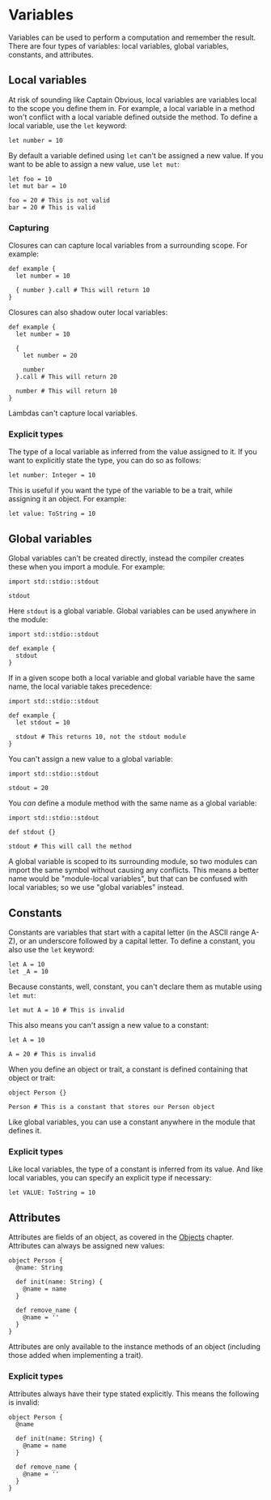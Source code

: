 # Variables

Variables can be used to perform a computation and remember the result. There
are four types of variables: local variables, global variables, constants, and
attributes.

## Local variables

At risk of sounding like Captain Obvious, local variables are variables local to
the scope you define them in. For example, a local variable in a method won't
conflict with a local variable defined outside the method. To define a local
variable, use the `let` keyword:

```inko
let number = 10
```

By default a variable defined using `let` can't be assigned a new value. If you
want to be able to assign a new value, use `let mut`:

```inko
let foo = 10
let mut bar = 10

foo = 20 # This is not valid
bar = 20 # This is valid
```

### Capturing

Closures can can capture local variables from a surrounding scope. For example:

```inko
def example {
  let number = 10

  { number }.call # This will return 10
}
```

Closures can also shadow outer local variables:

```inko
def example {
  let number = 10

  {
    let number = 20

    number
  }.call # This will return 20

  number # This will return 10
}
```

Lambdas can't capture local variables.

### Explicit types

The type of a local variable as inferred from the value assigned to it. If you
want to explicitly state the type, you can do so as follows:

```inko
let number: Integer = 10
```

This is useful if you want the type of the variable to be a trait, while
assigning it an object. For example:

```inko
let value: ToString = 10
```

## Global variables

Global variables can't be created directly, instead the compiler creates these
when you import a module. For example:

```inko
import std::stdio::stdout

stdout
```

Here `stdout` is a global variable. Global variables can be used anywhere in the
module:

```inko
import std::stdio::stdout

def example {
  stdout
}
```

If in a given scope both a local variable and global variable have the same
name, the local variable takes precedence:

```inko
import std::stdio::stdout

def example {
  let stdout = 10

  stdout # This returns 10, not the stdout module
}
```

You can't assign a new value to a global variable:

```inko
import std::stdio::stdout

stdout = 20
```

You _can_ define a module method with the same name as a global variable:

```inko
import std::stdio::stdout

def stdout {}

stdout # This will call the method
```

A global variable is scoped to its surrounding module, so two modules can import
the same symbol without causing any conflicts. This means a better name would be
"module-local variables", but that can be confused with local variables; so we
use "global variables" instead.

## Constants

Constants are variables that start with a capital letter (in the ASCII range
A-Z), or an underscore followed by a capital letter. To define a constant, you
also use the `let` keyword:

```inko
let A = 10
let _A = 10
```

Because constants, well, constant, you can't declare them as mutable using `let
mut`:

```inko
let mut A = 10 # This is invalid
```

This also means you can't assign a new value to a constant:

```inko
let A = 10

A = 20 # This is invalid
```

When you define an object or trait, a constant is defined containing that object
or trait:

```inko
object Person {}

Person # This is a constant that stores our Person object
```

Like global variables, you can use a constant anywhere in the module that
defines it.

### Explicit types

Like local variables, the type of a constant is inferred from its value. And
like local variables, you can specify an explicit type if necessary:

```inko
let VALUE: ToString = 10
```

## Attributes

Attributes are fields of an object, as covered in the [Objects](objects.md)
chapter. Attributes can always be assigned new values:

```inko
object Person {
  @name: String

  def init(name: String) {
    @name = name
  }

  def remove_name {
    @name = ''
  }
}
```

Attributes are only available to the instance methods of an object (including
those added when implementing a trait).

### Explicit types

Attributes always have their type stated explicitly. This means the following is
invalid:

```inko
object Person {
  @name

  def init(name: String) {
    @name = name
  }

  def remove_name {
    @name = ''
  }
}
```

